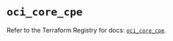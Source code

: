 # `oci_core_cpe`

Refer to the Terraform Registry for docs: [`oci_core_cpe`](https://registry.terraform.io/providers/oracle/oci/7.19.0/docs/resources/core_cpe).
